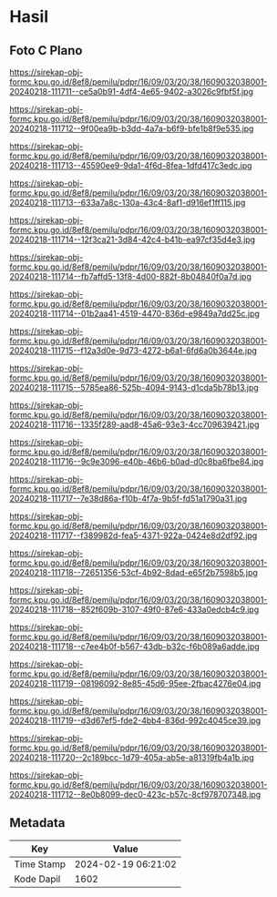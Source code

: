 # Hasil

## Foto C Plano

https://sirekap-obj-formc.kpu.go.id/8ef8/pemilu/pdpr/16/09/03/20/38/1609032038001-20240218-111711--ce5a0b91-4df4-4e65-9402-a3026c9fbf5f.jpg

https://sirekap-obj-formc.kpu.go.id/8ef8/pemilu/pdpr/16/09/03/20/38/1609032038001-20240218-111712--9f00ea9b-b3dd-4a7a-b6f9-bfe1b8f9e535.jpg

https://sirekap-obj-formc.kpu.go.id/8ef8/pemilu/pdpr/16/09/03/20/38/1609032038001-20240218-111713--45590ee9-9da1-4f6d-8fea-1dfd417c3edc.jpg

https://sirekap-obj-formc.kpu.go.id/8ef8/pemilu/pdpr/16/09/03/20/38/1609032038001-20240218-111713--633a7a8c-130a-43c4-8af1-d916ef1ff115.jpg

https://sirekap-obj-formc.kpu.go.id/8ef8/pemilu/pdpr/16/09/03/20/38/1609032038001-20240218-111714--12f3ca21-3d84-42c4-b41b-ea97cf35d4e3.jpg

https://sirekap-obj-formc.kpu.go.id/8ef8/pemilu/pdpr/16/09/03/20/38/1609032038001-20240218-111714--fb7affd5-13f8-4d00-882f-8b04840f0a7d.jpg

https://sirekap-obj-formc.kpu.go.id/8ef8/pemilu/pdpr/16/09/03/20/38/1609032038001-20240218-111714--01b2aa41-4519-4470-836d-e9849a7dd25c.jpg

https://sirekap-obj-formc.kpu.go.id/8ef8/pemilu/pdpr/16/09/03/20/38/1609032038001-20240218-111715--f12a3d0e-9d73-4272-b6a1-6fd6a0b3644e.jpg

https://sirekap-obj-formc.kpu.go.id/8ef8/pemilu/pdpr/16/09/03/20/38/1609032038001-20240218-111715--5785ea86-525b-4094-9143-d1cda5b78b13.jpg

https://sirekap-obj-formc.kpu.go.id/8ef8/pemilu/pdpr/16/09/03/20/38/1609032038001-20240218-111716--1335f289-aad8-45a6-93e3-4cc709639421.jpg

https://sirekap-obj-formc.kpu.go.id/8ef8/pemilu/pdpr/16/09/03/20/38/1609032038001-20240218-111716--9c9e3096-e40b-46b6-b0ad-d0c8ba6fbe84.jpg

https://sirekap-obj-formc.kpu.go.id/8ef8/pemilu/pdpr/16/09/03/20/38/1609032038001-20240218-111717--7e38d86a-f10b-4f7a-9b5f-fd51a1790a31.jpg

https://sirekap-obj-formc.kpu.go.id/8ef8/pemilu/pdpr/16/09/03/20/38/1609032038001-20240218-111717--f389982d-fea5-4371-922a-0424e8d2df92.jpg

https://sirekap-obj-formc.kpu.go.id/8ef8/pemilu/pdpr/16/09/03/20/38/1609032038001-20240218-111718--72651356-53cf-4b92-8dad-e65f2b7598b5.jpg

https://sirekap-obj-formc.kpu.go.id/8ef8/pemilu/pdpr/16/09/03/20/38/1609032038001-20240218-111718--852f609b-3107-49f0-87e6-433a0edcb4c9.jpg

https://sirekap-obj-formc.kpu.go.id/8ef8/pemilu/pdpr/16/09/03/20/38/1609032038001-20240218-111718--c7ee4b0f-b567-43db-b32c-f6b089a6adde.jpg

https://sirekap-obj-formc.kpu.go.id/8ef8/pemilu/pdpr/16/09/03/20/38/1609032038001-20240218-111719--08196092-8e85-45d6-95ee-2fbac4276e04.jpg

https://sirekap-obj-formc.kpu.go.id/8ef8/pemilu/pdpr/16/09/03/20/38/1609032038001-20240218-111719--d3d67ef5-fde2-4bb4-836d-992c4045ce39.jpg

https://sirekap-obj-formc.kpu.go.id/8ef8/pemilu/pdpr/16/09/03/20/38/1609032038001-20240218-111720--2c189bcc-1d79-405a-ab5e-a81319fb4a1b.jpg

https://sirekap-obj-formc.kpu.go.id/8ef8/pemilu/pdpr/16/09/03/20/38/1609032038001-20240218-111712--8e0b8099-dec0-423c-b57c-8cf978707348.jpg


## Metadata

| Key        | Value               |
| ---------- | ------------------- |
| Time Stamp | 2024-02-19 06:21:02 |
| Kode Dapil | 1602                |



